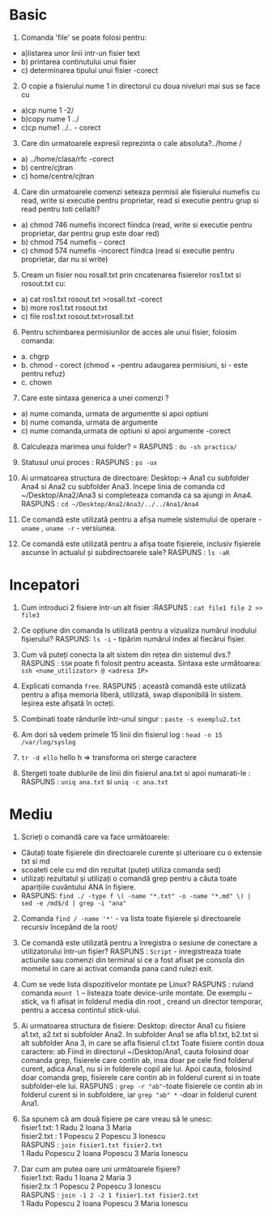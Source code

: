 # Basic
1. Comanda 'file' se poate folosi pentru:
* a)listarea unor linii intr-un fisier text
* b) printarea continutului unui fisier
* c) determinarea tipului unui fisier -corect

2. O copie a fisierului nume 1 in directorul cu doua niveluri mai sus se face cu
* a)cp nume 1 -2/
* b)copy nume 1 ../
* c)cp nume1 ../.. - corect

3. Care din urmatoarele expresii reprezinta o cale absoluta?../home /
* a) ../home/clasa/rfc  -corect
* b) centre/cjtran
* c) home/centre/cjtran

4. Care din urmatoarele comenzi seteaza permisii ale fisierului numefis cu read, write si executie pentru proprietar, read si executie pentru grup si read pentru toti ceilalti?
* a) chmod 746 numefis  incorect fiindca (read, write si executie pentru proprietar, dar pentru grup este doar red)
* b) chmod 754 numefis - corect 
* c) chmod 574 numefis -incorect fiindca (read si executie pentru proprietar, dar nu si write)

5. Cream un fisier nou rosall.txt prin cncatenarea fisierelor ros1.txt si rosout.txt cu:
* a) cat ros1.txt rosout.txt >rosall.txt  -corect
* b) more ros1.txt rosout.txt
* c) file ros1.txt rosout.txt>rosall.txt

6. Pentru schimbarea permisiunilor de acces ale unui fisier, folosim comanda:
* a. chgrp
* b. chmod  - corect (chmod + -pentru adaugarea permisiuni, si - este pentru refuz)
* c. chown

7. Care este sintaxa generica a unei comenzi ?
* a) nume comanda, urmata de argumentte si apoi optiuni
* b) nume comanda, urmata de argumente
* c) nume comanda,urmata de optiuni si apoi argumente -corect

8. Calculeaza marimea unui folder? = RASPUNS : `du -sh practica/`

9. Statusul unui proces : RASPUNS : `ps -ux`
10. Ai urmatoarea structura de directoare: Desktop:-> Ana1 cu subfolder Ana4 si Ana2 cu subfolder Ana3. Incepe linia de comanda cd ~/Desktop/Ana2/Ana3 si completeaza comanda ca sa ajungi in Ana4. RASPUNS : `cd ~/Desktop/Ana2/Ana3/../../Ana1/Ana4`

1.  Ce comandă este utilizată pentru a afișa numele sistemului de operare - `uname` , `uname -r` - versiunea.
2.  Ce comandă este utilizată pentru a afișa toate fișierele, inclusiv fișierele ascunse în actualul și subdirectoarele sale? RASPUNS : `ls -aR`


# Incepatori 
1. Cum introduci 2 fisiere intr-un alt fisier :RASPUNS : `cat file1 file 2 >> file3`

2. Ce opțiune din comanda ls utilizată pentru a vizualiza numărul inodului fișierului? RASPUNS: `ls -i` - tipărim numărul index al fiecărui fișier.
3. Cum vă puteți conecta la alt sistem din rețea din sistemul dvs.? RASPUNS : `SSH` poate fi folosit pentru aceasta. Sintaxa este următoarea: `ssh <nume_utilizator> @ <adresa IP>`
4. Explicati comanda `free`. RASPUNS : această comandă este utilizată pentru a afișa memoria liberă, utilizată, swap disponibilă în sistem. Ieșirea este afișată în octeți.
5. Combinati toate rândurile într-unul singur : `paste -s exemplu2.txt` 
6. Am dori să vedem primele 15 linii din fisierul log  : `head -n 15 /var/log/syslog` 
7. `tr -d ello` hello h => transforma ori sterge caractere 
8. Stergeti toate dublurile de linii din fisierul ana.txt si apoi numarati-le :  RASPUNS : `uniq ana.txt` si `uniq -c ana.txt`




# Mediu
1. Scrieți o comandă care va face următoarele:
* Căutați toate fișierele din directoarele curente și ulterioare cu o extensie txt si  md
* scoateti cele cu md din rezultat (puteți utiliza comanda sed)
* utilizați rezultatul și utilizați o comandă grep pentru a căuta toate aparițiile cuvântului ANA în  fișiere.
* RASPUNS: `find ./ -type f \( -name "*.txt" -o -name "*.md" \) | sed -e /md$/d | grep -i "ana"`

2. Comanda `find / -name '*'`   -  va lista toate fișierele și directoarele recursiv începând de la root/

3. Ce comandă este utilizată pentru a înregistra o sesiune de conectare a utilizatorului într-un fișier? 
RASPUNS : `Script`  - inregistreaza toate actiunile sau comenzi din terminal si ce a fost afisat pe consola  din mometul in care ai activat comanda pana cand rulezi exit.

4. Cum se vede lista dispozitivelor montate pe Linux? RASPUNS : ruland comanda `mount l` – listeaza toate device-urile montate. De exemplu – stick, va fi afisat in folderul media din root , creand un director temporar, pentru a accesa contintul stick-ului.
5. Ai urmatoarea structura de fisiere:
Desktop: director Ana1 cu fisiere a1.txt, a2.txt si subfolder Ana2. In subfolder Ana1 se afla b1.txt, b2.txt si alt subfolder Ana 3, in care se afla fisierul c1.txt
Toate fisiere contin doua caractere: ab
Fiind in directorul ~/Desktop/Ana1, cauta folosind doar comanda grep, fisierele care contin ab, insa doar pe cele find folderul curent, adica Ana1, nu si in folderele copil ale lui. Apoi cauta, folosind doar comanda grep, fisierele care contin ab in folderul curent si in toate subfolder-ele lui. RASPUNS : `grep -r "ab"`-toate fisierele ce contin ab in folderul curent si in subfoldere, iar `grep "ab" *` -doar in folderul curent Ana1.
6. Sa spunem că am două fișiere pe care vreau să le unesc:\
fisier1.txt:  1 Radu     2 Ioana     3 Maria\
fisier2.txt : 1 Popescu  2 Popescu   3 Ionescu\
RASPUNS : `join fisier1.txt fisier2.txt`\
1 Radu Popescu
2 Ioana Popescu
3 Maria Ionescu
7. Dar cum am putea oare uni următoarele fișiere?\
fisier1.txt: Radu 1   Ioana 2   Maria 3\
fisier2.tx  :1 Popescu  2 Popescu   3 Ionescu\
RASPUNS : `join -1 2 -2 1 fisier1.txt fisier2.txt`\
1 Radu Popescu
2 Ioana Popescu
3 Maria Ionescu